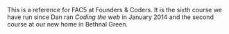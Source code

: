 This is a reference for FAC5 at Founders & Coders. It is the sixth course we have run since Dan ran *Coding the web* in January 2014 and the second course at our new home in Bethnal Green.
